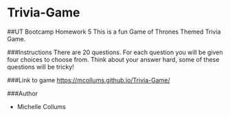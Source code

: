 # Trivia-Game
##UT Bootcamp Homework 5
This is a fun Game of Thrones Themed Trivia Game. 

###Instructions
There are 20 questions. For each question you will be given four choices to choose from. Think about your answer hard, some of these questions will be tricky!

###Link to game
https://mcollums.github.io/Trivia-Game/

###Author
* Michelle Collums

